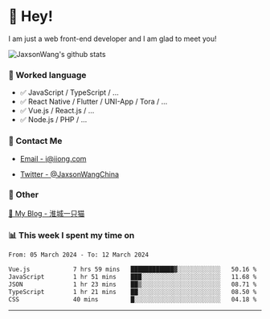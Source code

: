 # 👋 Hey!

I am just a web front-end developer and I am glad to meet you!

![JaxsonWang's github stats](https://github-readme-stats.vercel.app/api?username=JaxsonWang&&show_icons=true&&title_color=1abc9c&&icon_color=1abc9c)


### 📝 Worked language

- ✅ JavaScript / TypeScript / ...
- ✅ React Native / Flutter / UNI-App / Tora / ...
- ✅ Vue.js / React.js / ...
- ✅ Node.js / PHP / ...

### 📮 Contact Me

- [Email - i@iiong.com](mailto:i@iiong.com)

- [Twitter - @JaxsonWangChina](https://twitter.com/JaxsonWangChina)

### 🤪 Other

[📌 My Blog - 淮城一只猫](https://iiong.com)

### 📊 This week I spent my time on

<!--START_SECTION:waka-->

```txt
From: 05 March 2024 - To: 12 March 2024

Vue.js            7 hrs 59 mins   ████████████▓░░░░░░░░░░░░   50.16 %
JavaScript        1 hr 51 mins    ███░░░░░░░░░░░░░░░░░░░░░░   11.68 %
JSON              1 hr 23 mins    ██▒░░░░░░░░░░░░░░░░░░░░░░   08.71 %
TypeScript        1 hr 21 mins    ██░░░░░░░░░░░░░░░░░░░░░░░   08.50 %
CSS               40 mins         █░░░░░░░░░░░░░░░░░░░░░░░░   04.18 %
```

<!--END_SECTION:waka-->

---
